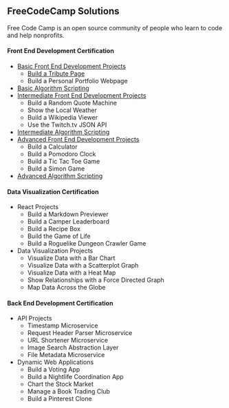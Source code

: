 ## FreeCodeCamp Solutions

Free Code Camp is an open source community of people who learn to code and help nonprofits.

#### Front End Development Certification

* [Basic Front End Development Projects](https://github.com/bomholt/FreeCodeCamp_solutions/tree/master/front_end_development_certification/basic_front_end_development_projects)
    * [Build a Tribute Page](http://michaelbomholt.com/freecodecamp_solutions/front_end_development_certification/basic_front_end_development_projects/tribute_page/)
    * Build a Personal Portfolio Webpage
* [Basic Algorithm Scripting](https://github.com/bomholt/FreeCodeCamp_solutions/tree/master/front_end_development_certification/basic_algorithm_scripting)
* [Intermediate Front End Development Projects](https://github.com/bomholt/FreeCodeCamp_solutions/tree/master/front_end_development_certification/intermediate_front_end_development_projects)
    * Build a Random Quote Machine
    * Show the Local Weather
    * Build a Wikipedia Viewer
    * Use the Twitch.tv JSON API
* [Intermediate Algorithm Scripting](https://github.com/bomholt/FreeCodeCamp_solutions/tree/master/front_end_development_certification/intermediate_algorithm_scripting)
* [Advanced Front End Development Projects](https://github.com/bomholt/FreeCodeCamp_solutions/tree/master/front_end_development_certification/advanced_front_end_development_projects)
    * Build a Calculator
    * Build a Pomodoro Clock
    * Build a Tic Tac Toe Game
    * Build a Simon Game
* [Advanced Algorithm Scripting](https://github.com/bomholt/FreeCodeCamp_solutions/tree/master/front_end_development_certification/advanced_algorithm_scripting)

#### Data Visualization Certification

* React Projects
    * Build a Markdown Previewer
    * Build a Camper Leaderboard
    * Build a Recipe Box
    * Build the Game of Life
    * Build a Roguelike Dungeon Crawler Game
* Data Visualization Projects
    * Visualize Data with a Bar Chart
    * Visualize Data with a Scatterplot Graph
    * Visualize Data with a Heat Map
    * Show Relationships with a Force Directed Graph
    * Map Data Across the Globe

#### Back End Development Certification

* API Projects
    * Timestamp Microservice
    * Request Header Parser Microservice
    * URL Shortener Microservice
    * Image Search Abstraction Layer
    * File Metadata Microservice
* Dynamic Web Applications
    * Build a Voting App
    * Build a Nightlife Coordination App
    * Chart the Stock Market
    * Manage a Book Trading Club
    * Build a Pinterest Clone
